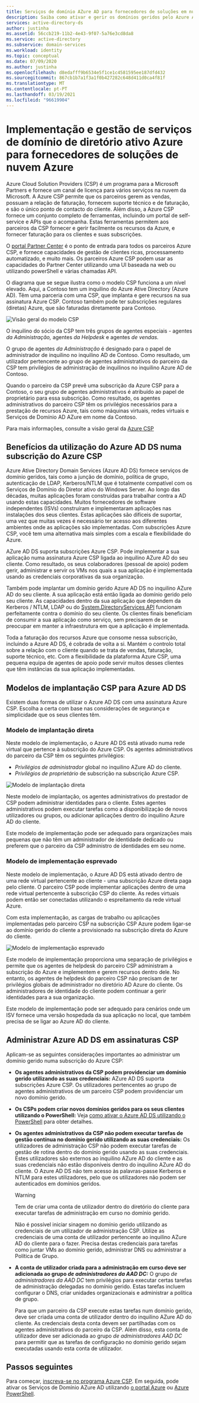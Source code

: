```yaml
---
title: Serviços de domínio AZure AD para fornecedores de soluções em nuvem | Microsoft Docs
description: Saiba como ativar e gerir os domínios geridos pelo Azure Ative Directory Domain Services para fornecedores de soluções de nuvem Azure
services: active-directory-ds
author: justinha
ms.assetid: 56ccb219-11b2-4e43-9f07-5a76e3cd8da8
ms.service: active-directory
ms.subservice: domain-services
ms.workload: identity
ms.topic: conceptual
ms.date: 07/09/2020
ms.author: justinha
ms.openlocfilehash: d8edafff9b6534e5f1ce1c4581595ee187dfd432
ms.sourcegitcommit: 867cb1b7a1f3a1f0b427282c648d411d0ca4f81f
ms.translationtype: MT
ms.contentlocale: pt-PT
ms.lasthandoff: 03/19/2021
ms.locfileid: "96619904"
---
```

# <a name="azure-active-directory-domain-services-deployment-and-management-for-azure-cloud-solution-providers"></a>Implementação e gestão de serviços de domínio de diretório ativo Azure para fornecedores de soluções de nuvem Azure

Azure Cloud Solution Providers (CSP) é um programa para a Microsoft Partners e fornece um canal de licença para vários serviços na nuvem da Microsoft. A Azure CSP permite que os parceiros gerem as vendas, possuam a relação de faturação, fornecem suporte técnico e de faturação, e são o único ponto de contacto do cliente. Além disso, a Azure CSP fornece um conjunto completo de ferramentas, incluindo um portal de self-service e APIs que o acompanha. Estas ferramentas permitem aos parceiros da CSP fornecer e gerir facilmente os recursos da Azure, e fornecer faturação para os clientes e suas subscrições.

O [portal Partner Center](/partner-center/azure-plan-lp) é o ponto de entrada para todos os parceiros Azure CSP, e fornece capacidades de gestão de clientes ricas, processamento automatizado, e muito mais. Os parceiros Azure CSP podem usar as capacidades do Partner Center utilizando uma UI baseada na web ou utilizando powerShell e várias chamadas API.

O diagrama que se segue ilustra como o modelo CSP funciona a um nível elevado. Aqui, a Contoso tem um inquilino do Azure Ative Directory (Azure AD). Têm uma parceria com uma CSP, que implanta e gere recursos na sua assinatura Azure CSP. Contoso também pode ter subscrições regulares (diretas) Azure, que são faturadas diretamente para Contoso.

![Visão geral do modelo CSP](./media/csp/csp_model_overview.png)

O inquilino do sócio da CSP tem três grupos de agentes especiais - agentes *da Administração,* agentes *da Helpdesk* e agentes *de vendas.*

O grupo de agentes *da Administração* é designado para o papel de administrador de inquilino no inquilino AD de Contoso. Como resultado, um utilizador pertencente ao grupo de agentes administrativos do parceiro da CSP tem privilégios de administração de inquilinos no inquilino Azure AD de Contoso.

Quando o parceiro da CSP prevê uma subscrição da Azure CSP para a Contoso, o seu grupo de agentes administrativos é atribuído ao papel de proprietário para essa subscrição. Como resultado, os agentes administrativos do parceiro CSP têm os privilégios necessários para a prestação de recursos Azure, tais como máquinas virtuais, redes virtuais e Serviços de Domínio AD AZure em nome da Contoso.

Para mais informações, consulte a visão geral da [Azure CSP](/partner-center/azure-plan-lp)

## <a name="benefits-of-using-azure-ad-ds-in-an-azure-csp-subscription"></a>Benefícios da utilização do Azure AD DS numa subscrição do Azure CSP

Azure Ative Directory Domain Services (Azure AD DS) fornece serviços de domínio geridos, tais como a junção de domínio, política de grupo, autenticação de LDAP, Kerberos/NTLM que é totalmente compatível com os Serviços de Domínio do Diretor ativo do Windows Server. Ao longo das décadas, muitas aplicações foram construídas para trabalhar contra a AD usando estas capacidades. Muitos fornecedores de software independentes (ISVs) construíram e implementaram aplicações nas instalações dos seus clientes. Estas aplicações são difíceis de suportar, uma vez que muitas vezes é necessário ter acesso aos diferentes ambientes onde as aplicações são implementadas. Com subscrições Azure CSP, você tem uma alternativa mais simples com a escala e flexibilidade do Azure.

AZure AD DS suporta subscrições Azure CSP. Pode implementar a sua aplicação numa assinatura Azure CSP ligada ao inquilino AZure AD do seu cliente. Como resultado, os seus colaboradores (pessoal de apoio) podem gerir, administrar e servir os VMs nos quais a sua aplicação é implementada usando as credenciais corporativas da sua organização.

Também pode implantar um domínio gerido Azure AD DS no inquilino AZure AD do seu cliente. A sua aplicação está então ligada ao domínio gerido pelo seu cliente. As capacidades dentro da sua aplicação que dependem da Kerberos / NTLM, LDAP ou do [System.DirectoryServices API](/dotnet/api/system.directoryservices) funcionam perfeitamente contra o domínio do seu cliente. Os clientes finais beneficiam de consumir a sua aplicação como serviço, sem precisarem de se preocupar em manter a infraestrutura em que a aplicação é implementada.

Toda a faturação dos recursos Azure que consome nessa subscrição, incluindo a Azure AD DS, é cobrada de volta a si. Mantém o controlo total sobre a relação com o cliente quando se trata de vendas, faturação, suporte técnico, etc. Com a flexibilidade da plataforma Azure CSP, uma pequena equipa de agentes de apoio pode servir muitos desses clientes que têm instâncias da sua aplicação implementadas.

## <a name="csp-deployment-models-for-azure-ad-ds"></a>Modelos de implantação CSP para Azure AD DS

Existem duas formas de utilizar o Azure AD DS com uma assinatura Azure CSP. Escolha a certa com base nas considerações de segurança e simplicidade que os seus clientes têm.

### <a name="direct-deployment-model"></a>Modelo de implantação direta

Neste modelo de implementação, o Azure AD DS está ativado numa rede virtual que pertence à subscrição do Azure CSP. Os agentes administrativos do parceiro da CSP têm os seguintes privilégios:

* *Privilégios de administrador* global no inquilino AZure AD do cliente.
* *Privilégios de proprietário* de subscrição na subscrição Azure CSP.

![Modelo de implantação direta](./media/csp/csp_direct_deployment_model.png)

Neste modelo de implantação, os agentes administrativos do prestador de CSP podem administrar identidades para o cliente. Estes agentes administrativos podem executar tarefas como a disponibilização de novos utilizadores ou grupos, ou adicionar aplicações dentro do inquilino Azure AD do cliente.

Este modelo de implementação pode ser adequado para organizações mais pequenas que não têm um administrador de identidade dedicado ou preferem que o parceiro da CSP administro de identidades em seu nome.

### <a name="peered-deployment-model"></a>Modelo de implementação esprevado

Neste modelo de implementação, o Azure AD DS está ativado dentro de uma rede virtual pertencente ao cliente - uma subscrição Azure direta paga pelo cliente. O parceiro CSP pode implementar aplicações dentro de uma rede virtual pertencente à subscrição CSP do cliente. As redes virtuais podem então ser conectadas utilizando o espreitamento da rede virtual Azure.

Com esta implementação, as cargas de trabalho ou aplicações implementadas pelo parceiro CSP na subscrição CSP Azure podem ligar-se ao domínio gerido do cliente a provisionado na subscrição direta do Azure do cliente.

![Modelo de implementação esprevado](./media/csp/csp_peered_deployment_model.png)

Este modelo de implementação proporciona uma separação de privilégios e permite que os agentes de helpdesk do parceiro CSP administram a subscrição do Azure e implementem e gerem recursos dentro dele. No entanto, os agentes de helpdesk do parceiro CSP não precisam de ter privilégios globais de administrador no diretório AD Azure do cliente. Os administradores de identidade do cliente podem continuar a gerir identidades para a sua organização.

Este modelo de implementação pode ser adequado para cenários onde um ISV fornece uma versão hospedada da sua aplicação no local, que também precisa de se ligar ao Azure AD do cliente.

## <a name="administer-azure-ad-ds-in-csp-subscriptions"></a>Administrar Azure AD DS em assinaturas CSP

Aplicam-se as seguintes considerações importantes ao administrar um domínio gerido numa subscrição do Azure CSP:

* **Os agentes administrativos da CSP podem providenciar um domínio gerido utilizando as suas credenciais:** AZure AD DS suporta subscrições Azure CSP. Os utilizadores pertencentes ao grupo de agentes administrativos de um parceiro CSP podem providenciar um novo domínio gerido.

* **Os CSPs podem criar novos domínios geridos para os seus clientes utilizando o PowerShell:** Veja [como ativar o Azure AD DS utilizando o PowerShell](powershell-create-instance.md) para obter detalhes.

* **Os agentes administrativos da CSP não podem executar tarefas de gestão contínua no domínio gerido utilizando as suas credenciais:** Os utilizadores de administração CSP não podem executar tarefas de gestão de rotina dentro do domínio gerido usando as suas credenciais. Estes utilizadores são externos ao inquilino AZure AD do cliente e as suas credenciais não estão disponíveis dentro do inquilino AZure AD do cliente. O Azure AD DS não tem acesso às palavras-passe Kerberos e NTLM para estes utilizadores, pelo que os utilizadores não podem ser autenticados em domínios geridos.

  > [!WARNING]
  > Tem de criar uma conta de utilizador dentro do diretório do cliente para executar tarefas de administração em curso no domínio gerido.
  >
  > Não é possível iniciar sinagem no domínio gerido utilizando as credenciais de um utilizador de administração CSP. Utilize as credenciais de uma conta de utilizador pertencente ao inquilino AZure AD do cliente para o fazer. Precisa destas credenciais para tarefas como juntar VMs ao domínio gerido, administrar DNS ou administrar a Política de Grupo.

* **A conta de utilizador criada para a administração em curso deve ser adicionada ao grupo *de administradores da AAD DC:*** O grupo *de administradores da AAD DC* tem privilégios para executar certas tarefas de administração delegadas no domínio gerido. Estas tarefas incluem configurar o DNS, criar unidades organizacionais e administrar a política de grupo.
    
    Para que um parceiro da CSP execute estas tarefas num domínio gerido, deve ser criada uma conta de utilizador dentro do inquilino AZure AD do cliente. As credenciais desta conta devem ser partilhadas com os agentes administrativos do parceiro da CSP. Além disso, esta conta de utilizador deve ser adicionada ao grupo *de administradores AAD DC* para permitir que as tarefas de configuração no domínio gerido sejam executadas usando esta conta de utilizador.

## <a name="next-steps"></a>Passos seguintes

Para começar, [inscreva-se no programa Azure CSP](/partner-center/enrolling-in-the-csp-program). Em seguida, pode ativar os Serviços de Domínio AZure AD utilizando [o portal Azure](tutorial-create-instance.md) ou [Azure PowerShell](powershell-create-instance.md).